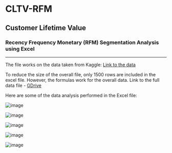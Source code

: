 # CLTV-RFM
## Customer Lifetime Value 

### Recency Frequency Monetary (RFM) Segmentation Analysis using Excel

---


The file works on the data taken from Kaggle: [Link to the data](https://www.kaggle.com/c/instacart-market-basket-analysis)

To reduce the size of the overall file, only 1500 rows are included in the excel file. However, the formulas work for the overall data. Link to the full data file - [GDrive](https://docs.google.com/spreadsheets/d/1S7tonjXhDM9XGaSCJu24JX90t1tM8HtD/edit?usp=sharing&ouid=113985214528481412207&rtpof=true&sd=true)

Here are some of the data analysis performed in the Excel file:

![image](https://user-images.githubusercontent.com/28995474/141247226-3023af63-bdc0-471a-ba4b-6b52f0d81297.png)

![image](https://user-images.githubusercontent.com/28995474/141247235-bb79b0d3-f8b9-45a2-9cd2-6367af2bc7eb.png)

![image](https://user-images.githubusercontent.com/28995474/141247252-3d3bd7ae-5b8d-407e-8960-edd102c096d0.png)

![image](https://user-images.githubusercontent.com/28995474/141247267-c7987b77-3353-43c8-b631-977c9a1fa6b3.png)

![image](https://user-images.githubusercontent.com/28995474/141247277-d9b83217-2db9-42f1-8efe-2a598381c584.png)
